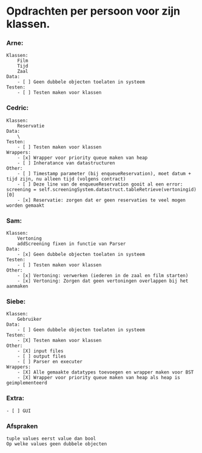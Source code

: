 # Opdrachten per persoon voor zijn klassen.

### Arne:
    Klassen:
        Film
        Tijd
        Zaal
    Data:
        - [ ] Geen dubbele objecten toelaten in systeem
    Testen:
        - [ ] Testen maken voor klassen

### Cedric:
    Klassen:
        Reservatie
    Data:
        \
    Testen:
        - [ ] Testen maken voor klassen
    Wrappers:
        - [x] Wrapper voor priority queue maken van heap
        - [ ] Inheratance van datastructuren
    Other:
        - [ ] Timestamp parameter (bij enqueueReservation), moet datum + tijd zijn, nu alleen tijd (volgens contract)
        - [ ] Deze line van de enqueueReservation gooit al een error: screening = self.screeningSystem.datastruct.tableRetrieve(vertoningid)[0]
        - [x] Reservatie: zorgen dat er geen reservaties te veel mogen worden gemaakt

### Sam:
    Klassen:
        Vertoning
        addScreening fixen in functie van Parser 
    Data:
        - [x] Geen dubbele objecten toelaten in systeem 
    Testen:
        - [ ] Testen maken voor klassen
    Other:
        - [x] Vertoning: verwerken (iederen in de zaal en film starten)
        - [x] Vertoning: Zorgen dat geen vertoningen overlappen bij het aanmaken 

### Siebe:
    Klassen:
        Gebruiker
    Data:
        - [ ] Geen dubbele objecten toelaten in systeem
    Testen:
        - [X] Testen maken voor klassen
    Other:
        - [X] input files
        - [ ] output files
        - [ ] Parser en executer
    Wrappers:
        - [X] Alle gemaakte datatypes toevoegen en wrapper maken voor BST
        - [X] Wrapper voor priority queue maken van heap als heap is geimplementeerd

### Extra:
    - [ ] GUI


### Afspraken
    tuple values eerst value dan bool
    Op welke values geen dubbele objecten


